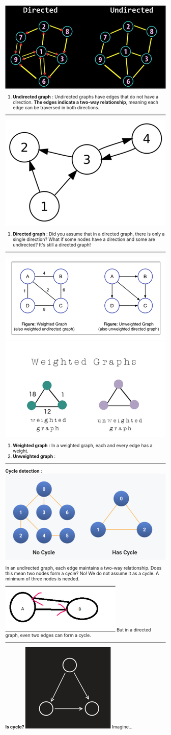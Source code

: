 ![alt text](image-1.png)
1. **Undirected graph** : Undirected graphs have edges that do not have a direction. **The edges indicate a two-way relationship**, meaning each edge can be traversed in both directions.
---

![alt text](image.png)
1. **Directed graph** : Did you assume that in a directed graph, there is only a single direction? What if some nodes have a direction and some are undirected? It's still a directed graph!

---
![alt text](image-3.png)
![alt text](image-2.png)
1. **Weighted graph** : In a weighted graph, each and every edge has a weight.
2. **Unweighted graph** : 
---
**Cycle detection** : 
![alt text](image-4.png)

In an undirected graph, each edge maintains a two-way relationship. Does this mean two nodes form a cycle? No! We do not assume it as a cycle. A minimum of three nodes is needed.

![alt text](image-5.png)
But in a directed graph, even two edges can form a cycle.

---
**Is cycle?**
![alt text](image-6.png)
Imagine...